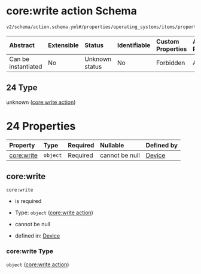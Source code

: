 # core:write action Schema

```txt
v2/schema/action.schema.yml#/properties/operating_systems/items/properties/steps/items/properties/actions/items/oneOf/24
```



| Abstract            | Extensible | Status         | Identifiable | Custom Properties | Additional Properties | Access Restrictions | Defined In                                                          |
| :------------------ | :--------- | :------------- | :----------- | :---------------- | :-------------------- | :------------------ | :------------------------------------------------------------------ |
| Can be instantiated | No         | Unknown status | No           | Forbidden         | Allowed               | none                | [device.schema.json*](../device.schema.json "open original schema") |

## 24 Type

unknown ([core:write action](device-properties-operating-systems-operating-system-properties-steps-step-properties-group-step-action-oneof-corewrite-action.md))

# 24 Properties

| Property                 | Type     | Required | Nullable       | Defined by                                                                                                                                                                                                                                                                                                               |
| :----------------------- | :------- | :------- | :------------- | :----------------------------------------------------------------------------------------------------------------------------------------------------------------------------------------------------------------------------------------------------------------------------------------------------------------------- |
| [core:write](#corewrite) | `object` | Required | cannot be null | [Device](device-properties-operating-systems-operating-system-properties-steps-step-properties-group-step-action-oneof-corewrite-action-properties-corewrite-action.md "v2/schema/action.schema.yml#/properties/operating_systems/items/properties/steps/items/properties/actions/items/oneOf/24/properties/core:write") |

## core:write



`core:write`

*   is required

*   Type: `object` ([core:write action](device-properties-operating-systems-operating-system-properties-steps-step-properties-group-step-action-oneof-corewrite-action-properties-corewrite-action.md))

*   cannot be null

*   defined in: [Device](device-properties-operating-systems-operating-system-properties-steps-step-properties-group-step-action-oneof-corewrite-action-properties-corewrite-action.md "v2/schema/action.schema.yml#/properties/operating_systems/items/properties/steps/items/properties/actions/items/oneOf/24/properties/core:write")

### core:write Type

`object` ([core:write action](device-properties-operating-systems-operating-system-properties-steps-step-properties-group-step-action-oneof-corewrite-action-properties-corewrite-action.md))
